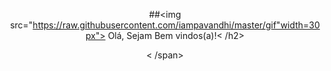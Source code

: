 <span align="center">

##<img src="https://raw.githubusercontent.com/iampavandhi/master/gif"width=30px"> Olá, Sejam Bem vindos(a)!< /h2>

< /span>

